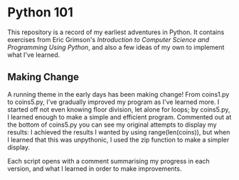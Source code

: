 # Python 101

This repository is a record of my earliest adventures in Python. It contains exercises from Eric Grimson's *Introduction to Computer Science and Programming Using Python*, and also a few ideas of my own to implement what I've learned.

## Making Change

A running theme in the early days has been making change! From coins1.py to coins5.py, I've gradually improved my program as I've learned more. I started off not even knowing floor division, let alone for loops; by coins5.py, I learned enough to make a simple and efficient program. Commented out at the bottom of coins5.py you can see my original attempts to display my results: I achieved the results I wanted by using range(len(coins)), but when I learned that this was unpythonic, I used the zip function to make a simpler display.

Each script opens with a comment summarising my progress in each version, and what I learned in order to make improvements.
